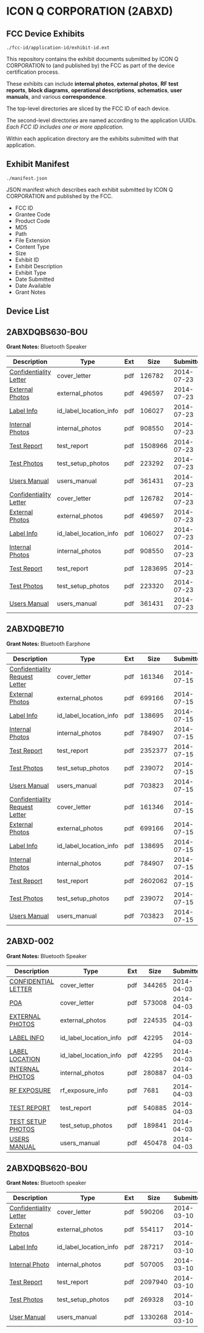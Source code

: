# ICON Q CORPORATION (2ABXD)
## FCC Device Exhibits

```
./fcc-id/application-id/exhibit-id.ext
```

This repository contains the exhibit documents submitted by ICON Q CORPORATION to (and published by) the FCC as part of the device certification process.

These exhibits can include **internal photos**, **external photos**, **RF test reports**, **block diagrams**, **operational descriptions**, **schematics**, **user manuals**, and various **correspondence**.

The top-level directories are sliced by the FCC ID of each device.

The second-level directories are named according to the application UUIDs. *Each FCC ID includes one or more application.*

Within each application directory are the exhibits submitted with that application. 

## Exhibit Manifest

```
./manifest.json
```

JSON manifest which describes each exhibit submitted by ICON Q CORPORATION and published by the FCC.

- FCC ID
- Grantee Code
- Product Code
- MD5
- Path
- File Extension
- Content Type
- Size
- Exhibit ID
- Exhibit Description
- Exhibit Type
- Date Submitted
- Date Available
- Grant Notes

## Device List
## 2ABXDQBS630-BOU
**Grant Notes:** Bluetooth Speaker

| Description | Type | Ext | Size | Submitted | Available |
| ----------- | ---- | --- | ---- | --------- | --------- |
| [Confidentiality Letter](2ABXDQBS630-BOU/0e439f53bae2230766aac86ab2bfc831/2332698.pdf) | cover_letter | pdf | 126782 | 2014-07-23 | 2014-07-23 |
| [External Photos](2ABXDQBS630-BOU/0e439f53bae2230766aac86ab2bfc831/2332699.pdf) | external_photos | pdf | 496597 | 2014-07-23 | 2014-07-23 |
| [Label Info](2ABXDQBS630-BOU/0e439f53bae2230766aac86ab2bfc831/2332701.pdf) | id_label_location_info | pdf | 106027 | 2014-07-23 | 2014-07-23 |
| [Internal Photos](2ABXDQBS630-BOU/0e439f53bae2230766aac86ab2bfc831/2332700.pdf) | internal_photos | pdf | 908550 | 2014-07-23 | 2014-07-23 |
| [Test Report](2ABXDQBS630-BOU/0e439f53bae2230766aac86ab2bfc831/2332742.pdf) | test_report | pdf | 1508966 | 2014-07-23 | 2014-07-23 |
| [Test Photos](2ABXDQBS630-BOU/0e439f53bae2230766aac86ab2bfc831/2332743.pdf) | test_setup_photos | pdf | 223292 | 2014-07-23 | 2014-07-23 |
| [Users Manual](2ABXDQBS630-BOU/0e439f53bae2230766aac86ab2bfc831/2332704.pdf) | users_manual | pdf | 361431 | 2014-07-23 | 2014-07-23 |
| [Confidentiality Letter](2ABXDQBS630-BOU/382c41a6c3315db32cd6aaf2b5b42f4f/2332698.pdf) | cover_letter | pdf | 126782 | 2014-07-23 | 2014-07-23 |
| [External Photos](2ABXDQBS630-BOU/382c41a6c3315db32cd6aaf2b5b42f4f/2332699.pdf) | external_photos | pdf | 496597 | 2014-07-23 | 2014-07-23 |
| [Label Info](2ABXDQBS630-BOU/382c41a6c3315db32cd6aaf2b5b42f4f/2332701.pdf) | id_label_location_info | pdf | 106027 | 2014-07-23 | 2014-07-23 |
| [Internal Photos](2ABXDQBS630-BOU/382c41a6c3315db32cd6aaf2b5b42f4f/2332700.pdf) | internal_photos | pdf | 908550 | 2014-07-23 | 2014-07-23 |
| [Test Report](2ABXDQBS630-BOU/382c41a6c3315db32cd6aaf2b5b42f4f/2332702.pdf) | test_report | pdf | 1283695 | 2014-07-23 | 2014-07-23 |
| [Test Photos](2ABXDQBS630-BOU/382c41a6c3315db32cd6aaf2b5b42f4f/2332703.pdf) | test_setup_photos | pdf | 223320 | 2014-07-23 | 2014-07-23 |
| [Users Manual](2ABXDQBS630-BOU/382c41a6c3315db32cd6aaf2b5b42f4f/2332704.pdf) | users_manual | pdf | 361431 | 2014-07-23 | 2014-07-23 |
## 2ABXDQBE710
**Grant Notes:** Bluetooth Earphone

| Description | Type | Ext | Size | Submitted | Available |
| ----------- | ---- | --- | ---- | --------- | --------- |
| [Confidentiality Request Letter](2ABXDQBE710/251b8109ddab2b61f9e37eb7eff95dde/2325221.pdf) | cover_letter | pdf | 161346 | 2014-07-15 | 2014-07-15 |
| [External Photos](2ABXDQBE710/251b8109ddab2b61f9e37eb7eff95dde/2325222.pdf) | external_photos | pdf | 699166 | 2014-07-15 | 2014-07-15 |
| [Label Info](2ABXDQBE710/251b8109ddab2b61f9e37eb7eff95dde/2325223.pdf) | id_label_location_info | pdf | 138695 | 2014-07-15 | 2014-07-15 |
| [Internal Photos](2ABXDQBE710/251b8109ddab2b61f9e37eb7eff95dde/2325225.pdf) | internal_photos | pdf | 784907 | 2014-07-15 | 2014-07-15 |
| [Test Report](2ABXDQBE710/251b8109ddab2b61f9e37eb7eff95dde/2325281.pdf) | test_report | pdf | 2352377 | 2014-07-15 | 2014-07-15 |
| [Test Photos](2ABXDQBE710/251b8109ddab2b61f9e37eb7eff95dde/2325226.pdf) | test_setup_photos | pdf | 239072 | 2014-07-15 | 2014-07-15 |
| [Users Manual](2ABXDQBE710/251b8109ddab2b61f9e37eb7eff95dde/2325227.pdf) | users_manual | pdf | 703823 | 2014-07-15 | 2014-07-15 |
| [Confidentiality Request Letter](2ABXDQBE710/0db78048d6070a2c3371647a0fdb0759/2325221.pdf) | cover_letter | pdf | 161346 | 2014-07-15 | 2014-07-15 |
| [External Photos](2ABXDQBE710/0db78048d6070a2c3371647a0fdb0759/2325222.pdf) | external_photos | pdf | 699166 | 2014-07-15 | 2014-07-15 |
| [Label Info](2ABXDQBE710/0db78048d6070a2c3371647a0fdb0759/2325223.pdf) | id_label_location_info | pdf | 138695 | 2014-07-15 | 2014-07-15 |
| [Internal Photos](2ABXDQBE710/0db78048d6070a2c3371647a0fdb0759/2325225.pdf) | internal_photos | pdf | 784907 | 2014-07-15 | 2014-07-15 |
| [Test Report](2ABXDQBE710/0db78048d6070a2c3371647a0fdb0759/2325224.pdf) | test_report | pdf | 2602062 | 2014-07-15 | 2014-07-15 |
| [Test Photos](2ABXDQBE710/0db78048d6070a2c3371647a0fdb0759/2325226.pdf) | test_setup_photos | pdf | 239072 | 2014-07-15 | 2014-07-15 |
| [Users Manual](2ABXDQBE710/0db78048d6070a2c3371647a0fdb0759/2325227.pdf) | users_manual | pdf | 703823 | 2014-07-15 | 2014-07-15 |
## 2ABXD-002
**Grant Notes:** Bluetooth Speaker

| Description | Type | Ext | Size | Submitted | Available |
| ----------- | ---- | --- | ---- | --------- | --------- |
| [CONFIDENTIAL LETTER](2ABXD-002/e43cf4c8d7bb7eb289cb712e375fdc72/2233427.pdf) | cover_letter | pdf | 344265 | 2014-04-03 | 2014-04-03 |
| [POA](2ABXD-002/e43cf4c8d7bb7eb289cb712e375fdc72/2233428.pdf) | cover_letter | pdf | 573008 | 2014-04-03 | 2014-04-03 |
| [EXTERNAL PHOTOS](2ABXD-002/e43cf4c8d7bb7eb289cb712e375fdc72/2233423.pdf) | external_photos | pdf | 224535 | 2014-04-03 | 2014-04-03 |
| [LABEL INFO](2ABXD-002/e43cf4c8d7bb7eb289cb712e375fdc72/2233425.pdf) | id_label_location_info | pdf | 42295 | 2014-04-03 | 2014-04-03 |
| [LABEL LOCATION](2ABXD-002/e43cf4c8d7bb7eb289cb712e375fdc72/2233425.pdf) | id_label_location_info | pdf | 42295 | 2014-04-03 | 2014-04-03 |
| [INTERNAL PHOTOS](2ABXD-002/e43cf4c8d7bb7eb289cb712e375fdc72/2233424.pdf) | internal_photos | pdf | 280887 | 2014-04-03 | 2014-04-03 |
| [RF EXPOSURE](2ABXD-002/e43cf4c8d7bb7eb289cb712e375fdc72/2233429.pdf) | rf_exposure_info | pdf | 7681 | 2014-04-03 | 2014-04-03 |
| [TEST REPORT](2ABXD-002/e43cf4c8d7bb7eb289cb712e375fdc72/2233430.pdf) | test_report | pdf | 540885 | 2014-04-03 | 2014-04-03 |
| [TEST SETUP PHOTOS](2ABXD-002/e43cf4c8d7bb7eb289cb712e375fdc72/2233431.pdf) | test_setup_photos | pdf | 189841 | 2014-04-03 | 2014-04-03 |
| [USERS MANUAL](2ABXD-002/e43cf4c8d7bb7eb289cb712e375fdc72/2233432.pdf) | users_manual | pdf | 450478 | 2014-04-03 | 2014-04-03 |
## 2ABXDQBS620-BOU
**Grant Notes:** Bluetooth speaker

| Description | Type | Ext | Size | Submitted | Available |
| ----------- | ---- | --- | ---- | --------- | --------- |
| [Confidentiality Letter](2ABXDQBS620-BOU/8b258361649e2e3c89897b30cd83aa16/2210459.pdf) | cover_letter | pdf | 590206 | 2014-03-10 | 2014-03-10 |
| [External Photos](2ABXDQBS620-BOU/8b258361649e2e3c89897b30cd83aa16/2210455.pdf) | external_photos | pdf | 554117 | 2014-03-10 | 2014-03-10 |
| [Label Info](2ABXDQBS620-BOU/8b258361649e2e3c89897b30cd83aa16/2210456.pdf) | id_label_location_info | pdf | 287217 | 2014-03-10 | 2014-03-10 |
| [Internal Photo](2ABXDQBS620-BOU/8b258361649e2e3c89897b30cd83aa16/2210458.pdf) | internal_photos | pdf | 507005 | 2014-03-10 | 2014-03-10 |
| [Test Report](2ABXDQBS620-BOU/8b258361649e2e3c89897b30cd83aa16/2210457.pdf) | test_report | pdf | 2097940 | 2014-03-10 | 2014-03-10 |
| [Test Photos](2ABXDQBS620-BOU/8b258361649e2e3c89897b30cd83aa16/2210460.pdf) | test_setup_photos | pdf | 269328 | 2014-03-10 | 2014-03-10 |
| [User Manual](2ABXDQBS620-BOU/8b258361649e2e3c89897b30cd83aa16/2210461.pdf) | users_manual | pdf | 1330268 | 2014-03-10 | 2014-03-10 |
